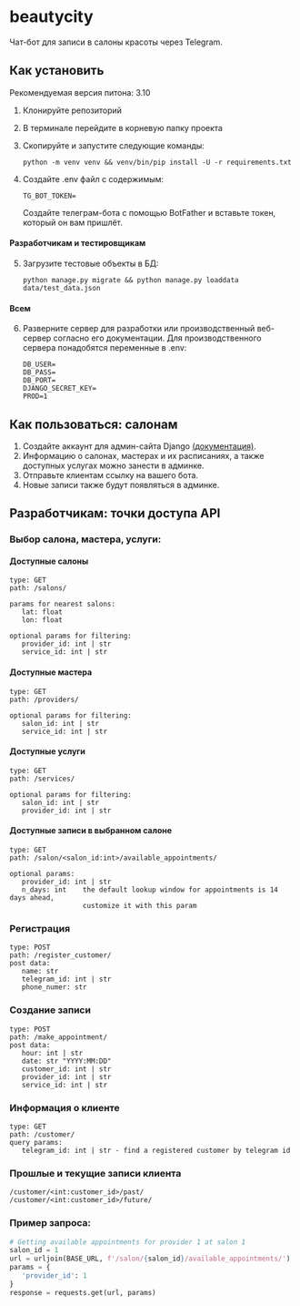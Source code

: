 # beautycity
Чат-бот для записи в салоны красоты через Telegram.

## Как установить

Рекомендуемая версия питона: 3.10

1. Клонируйте репозиторий 
2. В терминале перейдите в корневую папку проекта
3. Скопируйте и запустите следующие команды:
    ```commandline
    python -m venv venv && venv/bin/pip install -U -r requirements.txt
    ```
4. Создайте .env файл с содержимым:
   
   ```
   TG_BOT_TOKEN=
   ```
   Создайте телеграм-бота с помощью BotFather и вставьте токен, который он вам пришлёт.
#### Paзработчикам и тестировщикам
5. Загрузите тестовые объекты в БД:
   ```commandline
   python manage.py migrate && python manage.py loaddata data/test_data.json
   ```
#### Всем
6. Разверните сервер для разработки или производственный веб-сервер согласно его документации.
Для производственного сервера понадобятся переменные в .env:
   ```
   DB_USER=
   DB_PASS=
   DB_PORT=
   DJANGO_SECRET_KEY=
   PROD=1
   ```

## Как пользоваться: салонам
1. Создайте аккаунт для админ-сайта Django 
[(документация)](https://docs.djangoproject.com/en/4.1/topics/auth/default/#managing-users-in-the-admin).
2. Информацию о салонах, мастерах и их расписаниях, а также доступных услугах можно занести в админке.
3. Отправьте клиентам ссылку на вашего бота.
4. Новые записи также будут появляться в админке.



## Разработчикам: точки доступа API

### Выбор салона, мастера, услуги: 

#### Доступные салоны
```
type: GET
path: /salons/

params for nearest salons:
   lat: float
   lon: float
   
optional params for filtering:
   provider_id: int | str
   service_id: int | str
```

#### Доступные мастера
```
type: GET
path: /providers/

optional params for filtering:
   salon_id: int | str
   service_id: int | str
```

#### Доступные услуги
```
type: GET
path: /services/

optional params for filtering:
   salon_id: int | str
   provider_id: int | str
```

#### Доступные записи в выбранном салоне
```
type: GET
path: /salon/<salon_id:int>/available_appointments/

optional params: 
   provider_id: int | str
   n_days: int    the default lookup window for appointments is 14 days ahead, 
                  customize it with this param
```

### Регистрация
```
type: POST
path: /register_customer/
post data:
   name: str
   telegram_id: int | str
   phone_numer: str
```

### Создание записи
```
type: POST
path: /make_appointment/
post data:
   hour: int | str
   date: str "YYYY:MM:DD"
   customer_id: int | str
   provider_id: int | str
   service_id: int | str
```
### Информация о клиенте
```
type: GET
path: /customer/
query params:
   telegram_id: int | str - find a registered customer by telegram id
```
### Прошлые и текущие записи клиента
```
/customer/<int:customer_id>/past/
/customer/<int:customer_id>/future/
```

### Пример запроса:
```python
# Getting available appointments for provider 1 at salon 1
salon_id = 1
url = urljoin(BASE_URL, f'/salon/{salon_id}/available_appointments/')
params = {
   'provider_id': 1
}
response = requests.get(url, params)
```
